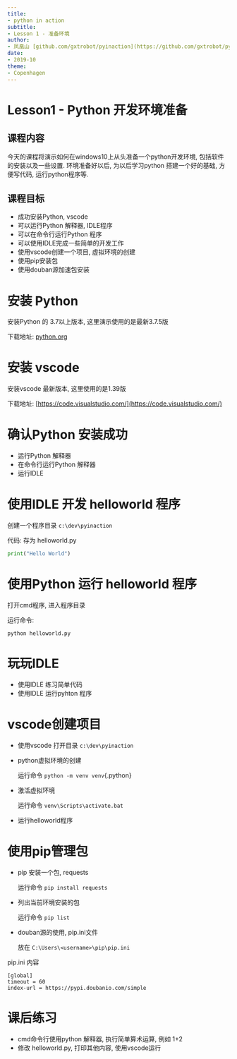 ```yaml
---
title:
- python in action
subtitle:
- Lesson 1 - 准备环境
author:
- 凤凰山 [github.com/gxtrobot/pyinaction](https://github.com/gxtrobot/pyinaction)
date:
- 2019-10
theme:
- Copenhagen
---
```


# Lesson1 - Python 开发环境准备

## 课程内容
今天的课程将演示如何在windows10上从头准备一个python开发环境, 包括软件的安装以及一些设置. 环境准备好以后, 为以后学习python 搭建一个好的基础, 方便写代码, 运行python程序等.


## 课程目标
- 成功安装Python, vscode
- 可以运行Python 解释器, IDLE程序
- 可以在命令行运行Python 程序
- 可以使用IDLE完成一些简单的开发工作
- 使用vscode创建一个项目, 虚拟环境的创建
- 使用pip安装包
- 使用douban源加速包安装

# 安装 Python

安装Python 的 3.7以上版本, 这里演示使用的是最新3.7.5版

下载地址: [python.org](python.org)

# 安装 vscode

安装vscode 最新版本, 这里使用的是1.39版

下载地址: [https://code.visualstudio.com/](https://code.visualstudio.com/)


# 确认Python 安装成功

- 运行Python 解释器
- 在命令行运行Python 解释器
- 运行IDLE

# 使用IDLE 开发 helloworld 程序

创建一个程序目录 `c:\dev\pyinaction`

代码: 存为 helloworld.py
```python
print("Hello World")
```

# 使用Python 运行 helloworld 程序

打开cmd程序, 进入程序目录

运行命令:
```shell
python helloworld.py
```

# 玩玩IDLE

- 使用IDLE 练习简单代码
- 使用IDLE 运行pyhton 程序

# vscode创建项目

- 使用vscode 打开目录 `c:\dev\pyinaction`

- python虚拟环境的创建

   运行命令 `python -m venv venv`{.python}

- 激活虚拟环境

   运行命令 `venv\Scripts\activate.bat `

- 运行helloworld程序

# 使用pip管理包

- pip 安装一个包, requests

   运行命令 `pip install requests `

- 列出当前环境安装的包

   运行命令 `pip list `

- douban源的使用, pip.ini文件

   放在 `C:\Users\<username>\pip\pip.ini`

pip.ini 内容
```
[global]
timeout = 60
index-url = https://pypi.doubanio.com/simple
```

# 课后练习

- cmd命令行使用python 解释器, 执行简单算术运算, 例如 1+2
- 修改 helloworld.py, 打印其他内容, 使用vscode运行